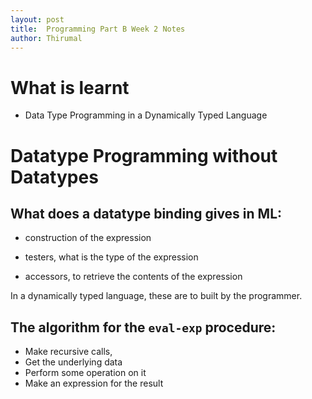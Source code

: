 ```yaml
---
layout: post
title:  Programming Part B Week 2 Notes
author: Thirumal
---
```


# What is learnt
- Data Type Programming in a Dynamically Typed Language


# Datatype Programming without Datatypes


## What does a datatype binding gives in ML:

- construction of the expression

- testers, what is the type of the expression

- accessors, to retrieve the contents of the expression

  
In a dynamically typed language, these are to built by the programmer.


## The algorithm for the `eval-exp` procedure:

- Make recursive calls,
- Get the underlying data
- Perform some operation on it
- Make an expression for the result

